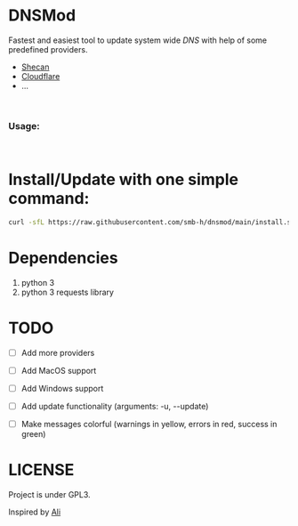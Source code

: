 # DNSMod
Fastest and easiest tool to update system wide *DNS* with help of some predefined providers. 
 - [Shecan](https://shecan.ir/)
 - [Cloudflare](https://www.cloudflare.com/)
 - ...
<br>

### Usage:
```bash



```

# Install/Update with one simple command:

```bash
curl -sfL https://raw.githubusercontent.com/smb-h/dnsmod/main/install.sh | sudo bash -
```

# Dependencies
1. python 3
2. python 3 requests library

# TODO
- [ ] Add more providers
- [ ] Add MacOS support
- [ ] Add Windows support
- [ ] Add update functionality (arguments: -u, --update)
- [ ] Make messages colorful (warnings in yellow, errors in red, success in green)


# LICENSE
Project is under GPL3.


Inspired by [Ali](https://github.com/ali77gh/shecan-cli)
